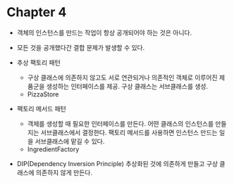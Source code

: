 # Chapter 4

- 객체의 인스턴스를 만드는 작업이 항상 공개되어야 하는 것은 아니다.
- 모든 것을 공개했다간 결합 문제가 발생할 수 있다.
- 추상 팩토리 패턴
  - 구상 클래스에 의존하지 않고도 서로 연관되거나 의존적인 객체로 이루어진 제품군을 생성하는 인터페이스를 제공. 구상 클래스는 서브클래스를 생성.
  - PizzaStore
- 팩토리 메서드 패턴
  - 객체를 생성할 때 필요한 인터페이스를 만든다. 어떤 클래스의 인스턴스를 만들지는 서브클래스에서 결정한다. 팩토리 메서드를 사용하면 인스턴스 만드는 일을 서브클래스에 맡길 수 있다.
  - IngredientFactory
 
- DIP(Dependency Inversion Principle) 추상화된 것에 의존하게 만들고 구상 클래스에 의존하지 않게 만든다.